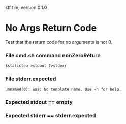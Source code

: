 stf file, version 0.1.0

# No Args Return Code

Test that the return code for no arguments is not 0.

### File cmd.sh command nonZeroReturn

~~~
$statictea >stdout 2>stderr
~~~

### File stderr.expected

~~~
unnamed(0): w88: No template name. Use -h for help.
~~~

### Expected stdout == empty
### Expected stderr == stderr.expected

